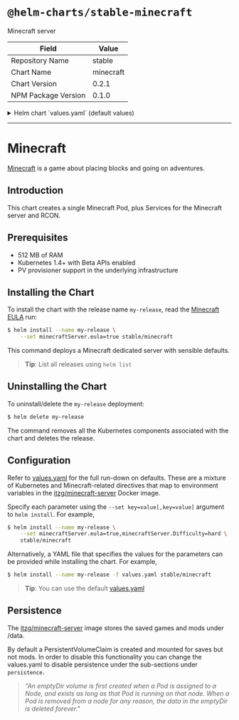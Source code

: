 # `@helm-charts/stable-minecraft`

Minecraft server

| Field               | Value     |
| ------------------- | --------- |
| Repository Name     | stable    |
| Chart Name          | minecraft |
| Chart Version       | 0.2.1     |
| NPM Package Version | 0.1.0     |

<details>

<summary>Helm chart `values.yaml` (default values)</summary>

```yaml
# ref: https://hub.docker.com/r/itzg/minecraft-server/
image: itzg/minecraft-server
imageTag: latest

## Configure resource requests and limits
## ref: http://kubernetes.io/docs/user-guide/compute-resources/
##
resources:
  requests:
    memory: 512Mi
    cpu: 500m

# Most of these map to environment variables. See Minecraft for details:
# https://hub.docker.com/r/itzg/minecraft-server/
minecraftServer:
  # This must be overridden, since we can't accept this for the user.
  eula: 'FALSE'
  # One of: LATEST, SNAPSHOT, or a specific version (ie: "1.7.9").
  version: 'LATEST'
  # One of: peaceful, easy, normal, and hard
  difficulty: easy
  # A comma-separated list of player names to whitelist.
  whitelist:
  # A comma-separated list of player names who should be admins.
  ops:
  # A server icon URL for server listings. Auto-scaled and transcoded.
  icon:
  # Max connected players.
  maxPlayers: 20
  # This sets the maximum possible size in blocks, expressed as a radius, that the world border can obtain.
  maxWorldSize: 10000
  # Allows players to travel to the Nether.
  allowNether: true
  # Allows server to announce when a player gets an achievement.
  announcePlayerAchievements: true
  # Enables command blocks.
  enableCommandBlock: true
  # If true, players will always join in the default gameMode even if they were previously set to something else.
  forcegameMode: false
  # Defines whether structures (such as villages) will be generated.
  generateStructures: true
  # If set to true, players will be set to spectator mode if they die.
  hardcore: false
  # The maximum height in which building is allowed.
  maxBuildHeight: 256
  # The maximum number of milliseconds a single tick may take before the server watchdog stops the server with the message. -1 disables this entirely.
  maxTickTime: 60000
  # Determines if animals will be able to spawn.
  spawnAnimals: true
  # Determines if monsters will be spawned.
  spawnMonsters: true
  # Determines if villagers will be spawned.
  spawnNPCs: true
  # Max view distance (in chunks).
  viewDistance: 10
  # Define this if you want a specific map generation seed.
  levelSeed:
  # One of: creative, survival, adventure, spectator
  gameMode: survival
  # Message of the Day
  motd: 'Welcome to Minecraft on Kubernetes!'
  # If true, enable player-vs-player damage.
  pvp: false
  # One of: DEFAULT, FLAT, LARGEBIOMES, AMPLIFIED, CUSTOMIZED
  levelType: DEFAULT
  # When levelType == FLAT or CUSTOMIZED, this can be used to further customize map generation.
  # ref: https://hub.docker.com/r/itzg/minecraft-server/
  generatorSettings:
  worldSaveName: world
  # Check accounts against Minecraft account service.
  onlineMode: true
  # If you adjust this, you may need to adjust resources.requests above to match.
  jvmOpts: '-Xmx512M -Xms512M'
  serviceType: LoadBalancer

  rcon:
    # If you enable this, make SURE to change your password below.
    enabled: false
    port: 25575
    password: 'CHANGEME!'
    serviceType: LoadBalancer

persistence:
  ## minecraft data Persistent Volume Storage Class
  ## If defined, storageClassName: <storageClass>
  ## If set to "-", storageClassName: "", which disables dynamic provisioning
  ## If undefined (the default) or set to null, no storageClassName spec is
  ##   set, choosing the default provisioner.  (gp2 on AWS, standard on
  ##   GKE, AWS & OpenStack)
  ##
  # storageClass: "-"
  dataDir:
    # Set this to false if you don't care to persist state between restarts.
    enabled: true
    Size: 1Gi
```

</details>

---

# Minecraft

[Minecraft](https://minecraft.net/en/) is a game about placing blocks and going on adventures.

## Introduction

This chart creates a single Minecraft Pod, plus Services for the Minecraft server and RCON.

## Prerequisites

- 512 MB of RAM
- Kubernetes 1.4+ with Beta APIs enabled
- PV provisioner support in the underlying infrastructure

## Installing the Chart

To install the chart with the release name `my-release`, read the [Minecraft EULA](https://account.mojang.com/documents/minecraft_eula) run:

```bash
$ helm install --name my-release \
    --set minecraftServer.eula=true stable/minecraft
```

This command deploys a Minecraft dedicated server with sensible defaults.

> **Tip**: List all releases using `helm list`

## Uninstalling the Chart

To uninstall/delete the `my-release` deployment:

```bash
$ helm delete my-release
```

The command removes all the Kubernetes components associated with the chart and deletes the release.

## Configuration

Refer to [values.yaml](values.yaml) for the full run-down on defaults. These are a mixture of Kubernetes and Minecraft-related directives that map to environment variables in the [itzg/minecraft-server](https://hub.docker.com/r/itzg/minecraft-server/) Docker image.

Specify each parameter using the `--set key=value[,key=value]` argument to `helm install`. For example,

```bash
$ helm install --name my-release \
    --set minecraftServer.eula=true,minecraftServer.Difficulty=hard \
    stable/minecraft
```

Alternatively, a YAML file that specifies the values for the parameters can be provided while installing the chart. For example,

```bash
$ helm install --name my-release -f values.yaml stable/minecraft
```

> **Tip**: You can use the default [values.yaml](values.yaml)

## Persistence

The [itzg/minecraft-server](https://hub.docker.com/r/itzg/minecraft-server/) image stores the saved games and mods under /data.

By default a PersistentVolumeClaim is created and mounted for saves but not mods. In order to disable this functionality
you can change the values.yaml to disable persistence under the sub-sections under `persistence`.

> _"An emptyDir volume is first created when a Pod is assigned to a Node, and exists as long as that Pod is running on that node. When a Pod is removed from a node for any reason, the data in the emptyDir is deleted forever."_
